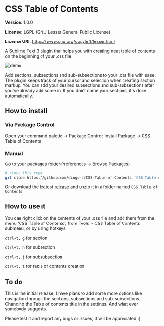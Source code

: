 # CSS Table of Contents

**Version**: 1.0.0

**License**: LGPL (GNU Lesser General Public License)

**License URI**: https://www.gnu.org/copyleft/lesser.html

A [Sublime Text 3](http://www.sublimetext.com) plugin that helps you with creating
neat table of contents on the beginning of your .css file

![demo](http://i.imgur.com/RD053Tm.gif)

Add sections, subsections and sub-subsections to your .css file with ease. The plugin
keeps track of your cursor and selection when creating section markup.
You can add your desired subsections and sub-subsections after you've already add some in.
If you don't name your sections, it's done automatically.

## How to install

### Via Package Control
Open your command palette -> Package Control: Install Package -> CSS Table of Contents

### Manual

Go to your packages folder(Preferences -> Browse Packages)
```bash
# clone this repo
git clone https://github.com/dingo-d/CSS-Table-of-Contents 'CSS Table of Contents'
```
Or download the leatest [release](https://github.com/dingo-d/CSS-Table-of-Contents/releases)
and unzip it in a folder named `CSS Table of Contents`

## How to use it

You can right click on the contents of your .css file and add them from the menu
'CSS Table of Contents', from Tools > CSS Table of Contents submenu, or by using hotkeys

`ctrl+t, g` for section

`ctrl+t, h` for subsection

`ctrl+t, j` for subsubsection

`ctrl+t, t` for table of contents creation

## To do

This is the initial release, I have plans to add some more options like navigation through
the sections, subsections and sub-subsections. Changing the Table of contents title in the
settings. And what ever somebody suggests.

Please test it and report any bugs or issues, it will be appreciated :)
